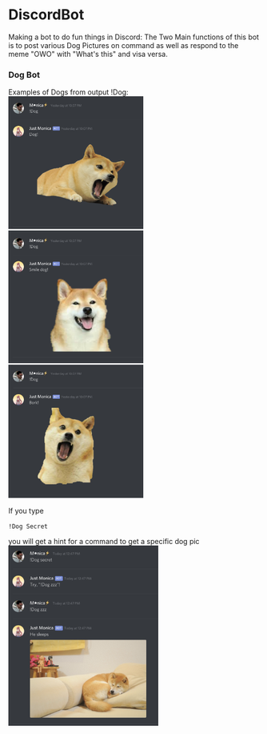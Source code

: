 
# DiscordBot
Making a bot to do fun things in Discord:
The Two Main functions of this bot is to post various Dog Pictures on command as well as respond to the meme "OWO" with "What's this" and visa versa.<br/>

### Dog Bot<br/>
Examples of Dogs from output !Dog:<br/>
<img src="./images/DogDemo1.png" width="270">
<img src="./images/DogDemo2.png" width="270">
<img src="./images/DogDemo3.png" width="270"><br/>

If you type 
```sh
!Dog Secret
``` 
you will get a hint for a command to get a specific dog pic<br/>
<img src="./images/DogDemo4.png" width="300">

<!---
OWO Bot<br/>
 #By Typing "whats this", alone or in a phrase, bot will return OwO:<br/>
 #<img src="./images/OwOdemo1.png" width="300"><br/>
 #By Typing "OWO", bot will return one of three things:
 #- UwU<br/>
 #- owo<br/>
#- What's this?<br/>

 #<img src="./images/OwOdemo2.png" width="300"><br/>
-->